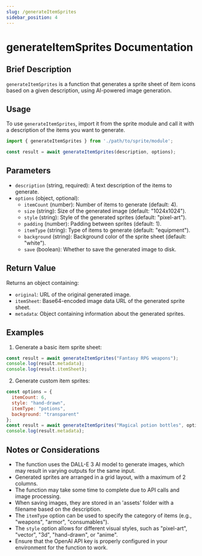 ```yaml
---
slug: /generateItemSprites
sidebar_position: 4
---
```


# generateItemSprites Documentation

## Brief Description
`generateItemSprites` is a function that generates a sprite sheet of item icons based on a given description, using AI-powered image generation.

## Usage
To use `generateItemSprites`, import it from the sprite module and call it with a description of the items you want to generate.

```javascript
import { generateItemSprites } from './path/to/sprite/module';

const result = await generateItemSprites(description, options);
```

## Parameters
- `description` (string, required): A text description of the items to generate.
- `options` (object, optional):
  - `itemCount` (number): Number of items to generate (default: 4).
  - `size` (string): Size of the generated image (default: "1024x1024").
  - `style` (string): Style of the generated sprites (default: "pixel-art").
  - `padding` (number): Padding between sprites (default: 1).
  - `itemType` (string): Type of items to generate (default: "equipment").
  - `background` (string): Background color of the sprite sheet (default: "white").
  - `save` (boolean): Whether to save the generated image to disk.

## Return Value
Returns an object containing:
- `original`: URL of the original generated image.
- `itemSheet`: Base64-encoded image data URL of the generated sprite sheet.
- `metadata`: Object containing information about the generated sprites.

## Examples

1. Generate a basic item sprite sheet:
```javascript
const result = await generateItemSprites("Fantasy RPG weapons");
console.log(result.metadata);
console.log(result.itemSheet);
```

2. Generate custom item sprites:
```javascript
const options = {
  itemCount: 6,
  style: "hand-drawn",
  itemType: "potions",
  background: "transparent"
};
const result = await generateItemSprites("Magical potion bottles", options);
console.log(result.metadata);
```

## Notes or Considerations
- The function uses the DALL-E 3 AI model to generate images, which may result in varying outputs for the same input.
- Generated sprites are arranged in a grid layout, with a maximum of 2 columns.
- The function may take some time to complete due to API calls and image processing.
- When saving images, they are stored in an 'assets' folder with a filename based on the description.
- The `itemType` option can be used to specify the category of items (e.g., "weapons", "armor", "consumables").
- The `style` option allows for different visual styles, such as "pixel-art", "vector", "3d", "hand-drawn", or "anime".
- Ensure that the OpenAI API key is properly configured in your environment for the function to work.